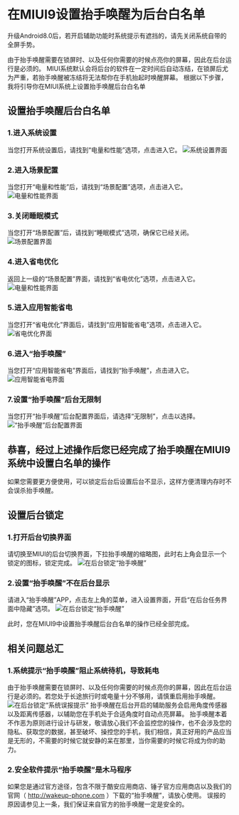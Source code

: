 # 在MIUI9设置抬手唤醒为后台白名单
升级Android8.0后，若开启辅助功能时系统提示有遮挡的，请先关闭系统自带的全屏手势。

由于抬手唤醒需要在锁屏时、以及任何你需要的时候点亮你的屏幕，因此在后台运行是必须的。
MIUI系统默认会将后台的软件在一定时间后自动冻结，在锁屏后尤为严重，若抬手唤醒被冻结将无法帮你在手机抬起时唤醒屏幕。
根据以下步骤，我将引导你在MIUI系统上设置抬手唤醒后台白名单

## 设置抬手唤醒后台白名单

### 1.进入系统设置
当您打开系统设置后，请找到“电量和性能”选项，点击进入它。
![系统设置界面](https://github.com/kongzue/Res/raw/master/app/src/main/res/mipmap-xxxhdpi/a1.png)

### 2.进入场景配置
当您打开“电量和性能”后，请找到“场景配置”选项，点击进入它。
![电量和性能界面](https://github.com/kongzue/Res/raw/master/app/src/main/res/mipmap-xxxhdpi/a2.png)

### 3.关闭睡眠模式
当您打开“场景配置”后，请找到“睡眠模式”选项，确保它已经关闭。
![场景配置界面](https://github.com/kongzue/Res/raw/master/app/src/main/res/mipmap-xxxhdpi/a4.png)

### 4.进入省电优化
返回上一级的“场景配置”界面，请找到“省电优化”选项，点击进入它。
![电量和性能界面](https://github.com/kongzue/Res/raw/master/app/src/main/res/mipmap-xxxhdpi/a3.png)

### 5.进入应用智能省电
当您打开“省电优化”界面后，请找到“应用智能省电”选项，点击进入它。
![省电优化界面](https://github.com/kongzue/Res/raw/master/app/src/main/res/mipmap-xxxhdpi/a9.png)

### 6.进入“抬手唤醒”
当您打开“应用智能省电”界面后，请找到“抬手唤醒”，点击进入它。
![应用智能省电界面](https://github.com/kongzue/Res/raw/master/app/src/main/res/mipmap-xxxhdpi/a5.png)

### 7.设置“抬手唤醒”后台无限制
当您打开“抬手唤醒”后台配置界面后，请选择“无限制”，点击以选择。
![“抬手唤醒”后台配置界面](https://github.com/kongzue/Res/raw/master/app/src/main/res/mipmap-xxxhdpi/a6.png)

## 恭喜，经过上述操作后您已经完成了抬手唤醒在MIUI9系统中设置白名单的操作
如果您需要更方便使用，可以锁定后台后设置后台不显示，这样方便清理内存时不会误杀抬手唤醒。

## 设置后台锁定

### 1.打开后台切换界面
请切换至MIUI的后台切换界面，下拉抬手唤醒的缩略图，此时右上角会显示一个锁定的图标，锁定完成。
![在后台锁定“抬手唤醒”](https://github.com/kongzue/Res/raw/master/app/src/main/res/mipmap-xxxhdpi/a7.png)

### 2.设置“抬手唤醒”不在后台显示
请进入“抬手唤醒”APP，点击左上角的菜单，进入设置界面，开启“在后台任务界面中隐藏”选项。
![在后台锁定“抬手唤醒”](https://github.com/kongzue/Res/raw/master/app/src/main/res/mipmap-xxxhdpi/a8.png)

此时，您在MIUI9中设置抬手唤醒后台白名单的操作已经全部完成。

## 相关问题总汇

### 1.系统提示“抬手唤醒”阻止系统待机，导致耗电
由于抬手唤醒需要在锁屏时、以及任何你需要的时候点亮你的屏幕，因此在后台运行是必须的。若您处于长途旅行时或电量十分不够用，请慎重启用抬手唤醒。
![在后台锁定“系统误报提示”](https://github.com/kongzue/Res/raw/master/app/src/main/res/mipmap-xxxhdpi/a10.png)
抬手唤醒在后台开启的辅助服务会启用角度传感器以及距离传感器，以辅助您在手机处于合适角度时自动点亮屏幕。
抬手唤醒本着不作恶为原则进行设计与研发，敬请放心我们不会监控您的操作，也不会涉及您的隐私、获取您的数据，甚至破坏、操控您的手机，我们相信，真正好用的产品应当是无形的，不需要的时候它就安静的呆在那里，当你需要的时候它将成为你的助力。

### 2.安全软件提示“抬手唤醒”是木马程序
如果您是通过官方途径，包含不限于酷安应用商店、锤子官方应用商店以及我们的官网（ http://wakeup-phone.com ）下载的“抬手唤醒”，请放心使用。
误报的原因请参见上一条，我们保证来自官方的抬手唤醒一定是安全的。
